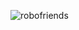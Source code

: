 ![robofriends](https://user-images.githubusercontent.com/110813814/201660402-2d720df3-50c8-4395-90dd-ea383930ce3c.png)
